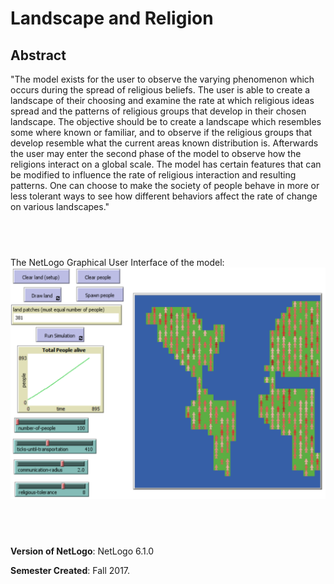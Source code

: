 # Landscape and Religion

## Abstract


"The model exists for the user to observe the varying phenomenon which occurs during the spread of religious beliefs.  The user is able to create a landscape of their choosing and examine the rate at which religious ideas spread and the patterns of religious groups that develop in their chosen landscape.  The objective should be to create a landscape which resembles some where known or familiar, and to observe if the religious groups that develop resemble what the current areas known distribution is.  Afterwards the user may enter the second phase of the model to observe how the religions interact on a global scale.  The model has certain features that can be modified to influence the rate of religious interaction and resulting patterns.  One can choose to make the society of people behave in more or less tolerant ways to see how different behaviors affect the rate of change on various landscapes."
 

## &nbsp;
The NetLogo Graphical User Interface of the model: 
![The NetLogo Graphical User Interface](GUI.png)

## &nbsp;

**Version of NetLogo**: NetLogo 6.1.0

**Semester Created**: Fall 2017.

